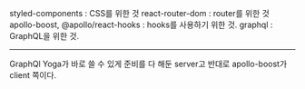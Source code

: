 styled-components : CSS를 위한 것
react-router-dom : router를 위한 것
apollo-boost, @apollo/react-hooks : hooks를 사용하기 위한 것.
graphql : GraphQL을 위한 것.

----------

GraphQl Yoga가 바로 쓸 수 있게 준비를 다 해둔 server고
반대로 apollo-boost가 client 쪽이다.